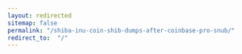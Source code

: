 ```yaml
---
layout: redirected
sitemap: false
permalink: "/shiba-inu-coin-shib-dumps-after-coinbase-pro-snub/"
redirect_to:  "/"
---
```

